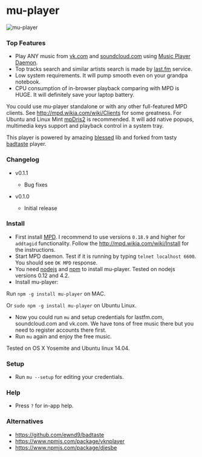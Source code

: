 # mu-player

![mu-player](https://github.com/mink0/mu-player/blob/master/screenshot.png)

### Top Features
  
  - Play ANY music from [vk.com](http://vk.com/) and [soundcloud.com](http://soundcloud.com/) using [Music Player Daemon](http://www.musicpd.org/).
  - Top tracks search and similar artists search is made by [last.fm](http://lastfm.com/) service.
  - Low system requirements. It will pump smooth even on your grandpa notebook.
  - CPU consumption of in-browser playback comparing with MPD is HUGE. It will definitely save your laptop battery.
   
You could use mu-player standalone or with any other full-featured MPD clients. See http://mpd.wikia.com/wiki/Clients for some greatness. For Ubuntu and Linux Mint [mpDris2](https://github.com/eonpatapon/mpDris2) is recommended. It will add native popups, multimedia keys support and playback control in a system tray.

This player is powered by amazing [blessed](https://github.com/chjj/blessed) lib and forked from tasty [badtaste](https://github.com/ewnd9/badtaste) player. 

### Changelog

  * v0.1.1 
    - Bug fixes
  
  * v0.1.0 
    - Initial release

### Install
  * First install [MPD](http://www.musicpd.org/). I recommend to use versions `0.18.9` and higher for `addtagid` functionality. Follow the http://mpd.wikia.com/wiki/Install for the instructions.
  * Start MPD daemon. Test if it is running by typing `telnet localhost 6600`. You should see `OK MPD` response.
  * You need [nodejs](https://nodejs.org/) and [npm](https://www.npmjs.com/) to install mu-player. Tested on nodejs versions 0.12 and 4.2.
  * Install mu-player:
  
Run `npm -g install mu-player` on MAC.

Or `sudo npm -g install mu-player` on Ubuntu Linux.
  
  * Now you could run `mu` and setup credentials for lastfm.com, soundcloud.com and vk.com. We have tons of free music there but you need to register accounts there first.
  * Run `mu` again and enjoy the free music.

Tested on OS X Yosemite and Ubuntu linux 14.04.

### Setup
  * Run `mu --setup` for editing your credentials.

### Help
  * Press `?` for in-app help.

### Alternatives
- https://github.com/ewnd9/badtaste
- https://www.npmjs.com/package/vknplayer
- https://www.npmjs.com/package/djesbe
